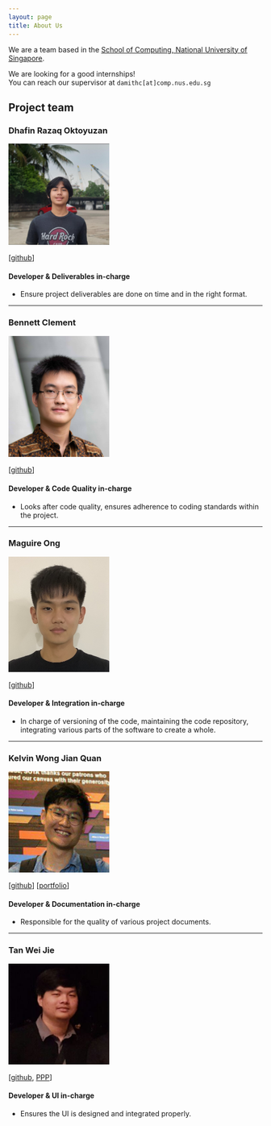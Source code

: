 ```yaml
---
layout: page
title: About Us
---
```


We are a team based in the [School of Computing, National University of Singapore](http://www.comp.nus.edu.sg).

We are looking for a good internships! <br>
You can reach our supervisor at `damithc[at]comp.nus.edu.sg`

## Project team

### Dhafin Razaq Oktoyuzan

<img src="images/dhafinrazaq.png" width="200px">

[[github](https://github.com/dhafinrazaq)]

#### Developer & Deliverables in-charge

* Ensure project deliverables are done on time and in the right format.

---

### Bennett Clement

<img src="images/benclmnt.png" width="200px">

[[github](https://github.com/benclmnt)]

#### Developer & Code Quality in-charge

* Looks after code quality, ensures adherence to coding standards within the project.

---

### Maguire Ong

<img src="images/maguireong.png" width="200px">

[[github](http://github.com/maguireong)]

#### Developer & Integration in-charge

* In charge of versioning of the code, maintaining the code repository, integrating various parts of the software to create a whole.

---

### Kelvin Wong Jian Quan

<img src="images/kelvinvin.png" width="200px">

[[github](http://github.com/kelvinvin)]
[[portfolio](https://github.com/kelvinvin?tab=repositories)]

#### Developer & Documentation in-charge

* Responsible for the quality of various project documents.

---

### Tan Wei Jie

<img src="images/tanweijie123.png" width="200px">

[[github](http://github.com/tanweijie123), [PPP](team/tanweijie123)]

#### Developer & UI in-charge

* Ensures the UI is designed and integrated properly. 
